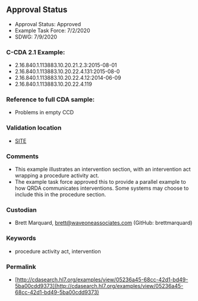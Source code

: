 ## Approval Status 

* Approval Status: Approved
* Example Task Force: 7/2/2020
* SDWG: 7/9/2020

### C-CDA 2.1 Example:

* 2.16.840.1.113883.10.20.21.2.3:2015-08-01
* 2.16.840.1.113883.10.20.22.4.131:2015-08-0
* 2.16.840.1.113883.10.20.22.4.12:2014-06-09
* 2.16.840.1.113883.10.20.22.4.119

### Reference to full CDA sample:
* Problems in empty CCD


### Validation location

* [SITE](https://site.healthit.gov/sandbox-ccda/ccda-validator)


### Comments

* This example illustrates an intervention section, with an intervention act wrapping a procedure activity act.
* The example task force approved this to provide a parallel example to how QRDA communicates interventions. Some systems may choose to include this in the procedure section.



### Custodian

* Brett Marquard, brett@waveoneassociates.com (GitHub: brettmarquard)


### Keywords

* procedure activity act, intervention



### Permalink 

* [http://cdasearch.hl7.org/examples/view/05236a45-68cc-42d1-bd49-5ba00cdd9373](http://cdasearch.hl7.org/examples/view/05236a45-68cc-42d1-bd49-5ba00cdd9373)
